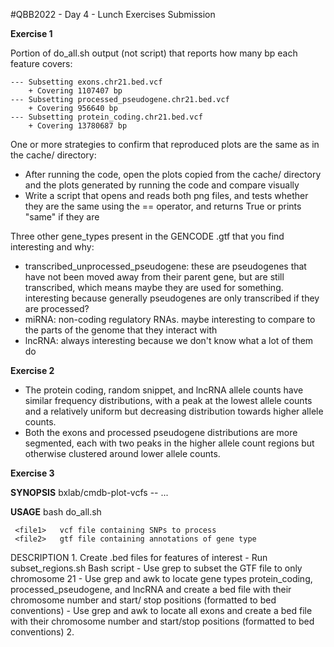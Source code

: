 #QBB2022 - Day 4 - Lunch Exercises Submission

**Exercise 1**

Portion of do_all.sh output (not script) that reports how many bp each feature covers:

```
--- Subsetting exons.chr21.bed.vcf
    + Covering 1107407 bp
--- Subsetting processed_pseudogene.chr21.bed.vcf
    + Covering 956640 bp
--- Subsetting protein_coding.chr21.bed.vcf
    + Covering 13780687 bp
```

One or more strategies to confirm that reproduced plots are the same as in the cache/ directory:

* After running the code, open the plots copied from the cache/ directory and the plots generated by running the code and compare visually
* Write a script that opens and reads both png files, and tests whether they are the same using the == operator, and returns True or prints "same" if they are

Three other gene_types present in the GENCODE .gtf that you find interesting and why:

* transcribed_unprocessed\_pseudogene: these are pseudogenes that have not been moved away from their parent gene, but are still transcribed, which means maybe they are used for something. interesting because generally pseudogenes are only transcribed if they are processed?
* miRNA: non-coding regulatory RNAs. maybe interesting to compare to the parts of the genome that they interact with 
* lncRNA: always interesting because we don't know what a lot of them do

**Exercise 2**

* The protein coding, random snippet, and lncRNA allele counts have similar frequency distributions, with a peak at the lowest allele counts and a relatively uniform but decreasing distribution towards higher allele counts.
* Both the exons and processed pseudogene distributions are more segmented, each with two peaks in the higher allele count regions but otherwise clustered around lower allele counts.

**Exercise 3** 

**SYNOPSIS**
     bxlab/cmdb-plot-vcfs -- ...

**USAGE**
     bash do_all.sh <file1> <file2>

     <file1>   vcf file containing SNPs to process
	 <file2>   gtf file containing annotations of gene type

 DESCRIPTION
     1. Create .bed files for features of interest
         - Run subset_regions.sh Bash script
         - Use grep to subset the GTF file to only chromosome 21
		 - Use grep and awk to locate gene types protein_coding, processed_pseudogene, 
			 and lncRNA and create a bed file with their chromosome number and start/
			 stop positions (formatted to bed conventions)
		 - Use grep and awk to locate all exons and create a bed file with their 
		 	chromosome number and start/stop positions (formatted to bed conventions)
	 2.  
